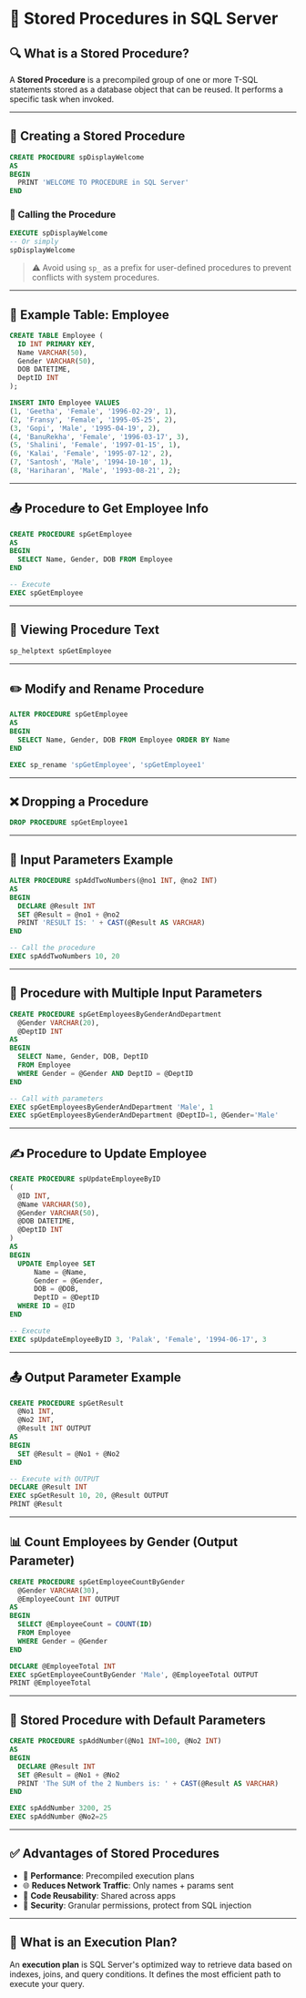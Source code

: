
# 📘 Stored Procedures in SQL Server

## 🔍 What is a Stored Procedure?

A **Stored Procedure** is a precompiled group of one or more T-SQL statements stored as a database object that can be reused. It performs a specific task when invoked.

---

## 🔧 Creating a Stored Procedure

```sql
CREATE PROCEDURE spDisplayWelcome
AS
BEGIN
  PRINT 'WELCOME TO PROCEDURE in SQL Server'
END
```

### 🔁 Calling the Procedure

```sql
EXECUTE spDisplayWelcome
-- Or simply
spDisplayWelcome
```

> ⚠️ Avoid using `sp_` as a prefix for user-defined procedures to prevent conflicts with system procedures.

---

## 🧪 Example Table: Employee

```sql
CREATE TABLE Employee (
  ID INT PRIMARY KEY,
  Name VARCHAR(50),
  Gender VARCHAR(50),
  DOB DATETIME,
  DeptID INT
);

INSERT INTO Employee VALUES
(1, 'Geetha', 'Female', '1996-02-29', 1),
(2, 'Fransy', 'Female', '1995-05-25', 2),
(3, 'Gopi', 'Male', '1995-04-19', 2),
(4, 'BanuRekha', 'Female', '1996-03-17', 3),
(5, 'Shalini', 'Female', '1997-01-15', 1),
(6, 'Kalai', 'Female', '1995-07-12', 2),
(7, 'Santosh', 'Male', '1994-10-10', 1),
(8, 'Hariharan', 'Male', '1993-08-21', 2);
```

---

## 📥 Procedure to Get Employee Info

```sql
CREATE PROCEDURE spGetEmployee
AS
BEGIN
  SELECT Name, Gender, DOB FROM Employee
END

-- Execute
EXEC spGetEmployee
```

---

## 🧾 Viewing Procedure Text

```sql
sp_helptext spGetEmployee
```

---

## ✏️ Modify and Rename Procedure

```sql
ALTER PROCEDURE spGetEmployee
AS
BEGIN
  SELECT Name, Gender, DOB FROM Employee ORDER BY Name
END

EXEC sp_rename 'spGetEmployee', 'spGetEmployee1'
```

---

## ❌ Dropping a Procedure

```sql
DROP PROCEDURE spGetEmployee1
```

---

## 🧮 Input Parameters Example

```sql
ALTER PROCEDURE spAddTwoNumbers(@no1 INT, @no2 INT)
AS
BEGIN
  DECLARE @Result INT
  SET @Result = @no1 + @no2
  PRINT 'RESULT IS: ' + CAST(@Result AS VARCHAR)
END

-- Call the procedure
EXEC spAddTwoNumbers 10, 20
```

---

## 🎯 Procedure with Multiple Input Parameters

```sql
CREATE PROCEDURE spGetEmployeesByGenderAndDepartment
  @Gender VARCHAR(20),
  @DeptID INT
AS
BEGIN
  SELECT Name, Gender, DOB, DeptID 
  FROM Employee
  WHERE Gender = @Gender AND DeptID = @DeptID
END

-- Call with parameters
EXEC spGetEmployeesByGenderAndDepartment 'Male', 1
EXEC spGetEmployeesByGenderAndDepartment @DeptID=1, @Gender='Male'
```

---

## ✍️ Procedure to Update Employee

```sql
CREATE PROCEDURE spUpdateEmployeeByID
(
  @ID INT, 
  @Name VARCHAR(50), 
  @Gender VARCHAR(50), 
  @DOB DATETIME, 
  @DeptID INT
)
AS
BEGIN
  UPDATE Employee SET 
      Name = @Name, 
      Gender = @Gender,
      DOB = @DOB, 
      DeptID = @DeptID
  WHERE ID = @ID
END

-- Execute
EXEC spUpdateEmployeeByID 3, 'Palak', 'Female', '1994-06-17', 3
```

---

## 📤 Output Parameter Example

```sql
CREATE PROCEDURE spGetResult
  @No1 INT,
  @No2 INT,
  @Result INT OUTPUT
AS
BEGIN
  SET @Result = @No1 + @No2
END

-- Execute with OUTPUT
DECLARE @Result INT
EXEC spGetResult 10, 20, @Result OUTPUT
PRINT @Result
```

---

## 📊 Count Employees by Gender (Output Parameter)

```sql
CREATE PROCEDURE spGetEmployeeCountByGender
  @Gender VARCHAR(30),
  @EmployeeCount INT OUTPUT
AS
BEGIN
  SELECT @EmployeeCount = COUNT(ID)
  FROM Employee
  WHERE Gender = @Gender
END

DECLARE @EmployeeTotal INT
EXEC spGetEmployeeCountByGender 'Male', @EmployeeTotal OUTPUT
PRINT @EmployeeTotal
```

---

## 🧾 Stored Procedure with Default Parameters

```sql
CREATE PROCEDURE spAddNumber(@No1 INT=100, @No2 INT)
AS
BEGIN
  DECLARE @Result INT
  SET @Result = @No1 + @No2
  PRINT 'The SUM of the 2 Numbers is: ' + CAST(@Result AS VARCHAR)
END

EXEC spAddNumber 3200, 25
EXEC spAddNumber @No2=25
```

---

## ✅ Advantages of Stored Procedures

- 🚀 **Performance**: Precompiled execution plans
- 🌐 **Reduces Network Traffic**: Only names + params sent
- 🔄 **Code Reusability**: Shared across apps
- 🔐 **Security**: Granular permissions, protect from SQL injection

---

## 📘 What is an Execution Plan?

An **execution plan** is SQL Server's optimized way to retrieve data based on indexes, joins, and query conditions. It defines the most efficient path to execute your query.

